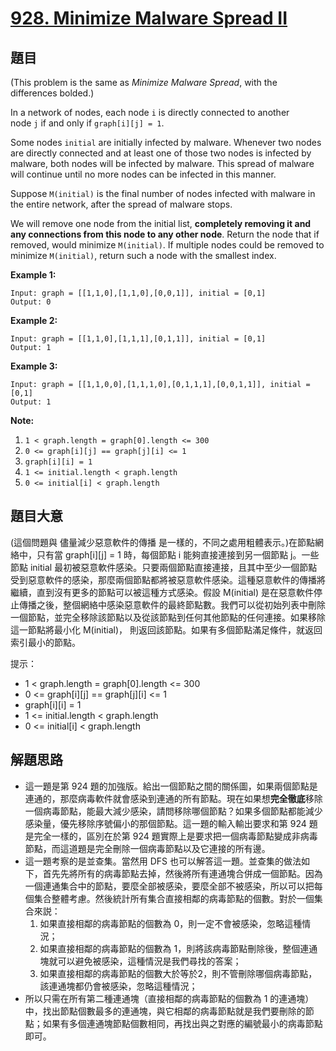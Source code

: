 # [928. Minimize Malware Spread II](https://leetcode.com/problems/minimize-malware-spread-ii/)


## 題目

(This problem is the same as *Minimize Malware Spread*, with the differences bolded.)

In a network of nodes, each node `i` is directly connected to another node `j` if and only if `graph[i][j] = 1`.

Some nodes `initial` are initially infected by malware. Whenever two nodes are directly connected and at least one of those two nodes is infected by malware, both nodes will be infected by malware. This spread of malware will continue until no more nodes can be infected in this manner.

Suppose `M(initial)` is the final number of nodes infected with malware in the entire network, after the spread of malware stops.

We will remove one node from the initial list, **completely removing it and any connections from this node to any other node**. Return the node that if removed, would minimize `M(initial)`. If multiple nodes could be removed to minimize `M(initial)`, return such a node with the smallest index.

**Example 1:**

    Input: graph = [[1,1,0],[1,1,0],[0,0,1]], initial = [0,1]
    Output: 0

**Example 2:**

    Input: graph = [[1,1,0],[1,1,1],[0,1,1]], initial = [0,1]
    Output: 1

**Example 3:**

    Input: graph = [[1,1,0,0],[1,1,1,0],[0,1,1,1],[0,0,1,1]], initial = [0,1]
    Output: 1

**Note:**

1. `1 < graph.length = graph[0].length <= 300`
2. `0 <= graph[i][j] == graph[j][i] <= 1`
3. `graph[i][i] = 1`
4. `1 <= initial.length < graph.length`
5. `0 <= initial[i] < graph.length`


## 題目大意

(這個問題與 儘量減少惡意軟件的傳播 是一樣的，不同之處用粗體表示。)在節點網絡中，只有當 graph[i][j] = 1 時，每個節點 i 能夠直接連接到另一個節點 j。一些節點 initial 最初被惡意軟件感染。只要兩個節點直接連接，且其中至少一個節點受到惡意軟件的感染，那麼兩個節點都將被惡意軟件感染。這種惡意軟件的傳播將繼續，直到沒有更多的節點可以被這種方式感染。假設 M(initial) 是在惡意軟件停止傳播之後，整個網絡中感染惡意軟件的最終節點數。我們可以從初始列表中刪除一個節點，並完全移除該節點以及從該節點到任何其他節點的任何連接。如果移除這一節點將最小化 M(initial)， 則返回該節點。如果有多個節點滿足條件，就返回索引最小的節點。

提示：

- 1 < graph.length = graph[0].length <= 300
- 0 <= graph[i][j] == graph[j][i] <= 1
- graph[i][i] = 1
- 1 <= initial.length < graph.length
- 0 <= initial[i] < graph.length


## 解題思路


- 這一題是第 924 題的加強版。給出一個節點之間的關係圖，如果兩個節點是連通的，那麼病毒軟件就會感染到連通的所有節點。現在如果想**完全徹底**移除一個病毒節點，能最大減少感染，請問移除哪個節點？如果多個節點都能減少感染量，優先移除序號偏小的那個節點。這一題的輸入輸出要求和第 924 題是完全一樣的，區別在於第 924 題實際上是要求把一個病毒節點變成非病毒節點，而這道題是完全刪除一個病毒節點以及它連接的所有邊。
- 這一題考察的是並查集。當然用 DFS 也可以解答這一題。並查集的做法如下，首先先將所有的病毒節點去掉，然後將所有連通塊合併成一個節點。因為一個連通集合中的節點，要麼全部被感染，要麼全部不被感染，所以可以把每個集合整體考慮。然後統計所有集合直接相鄰的病毒節點的個數。對於一個集合來説：
    1. 如果直接相鄰的病毒節點的個數為 0，則一定不會被感染，忽略這種情況；
    2. 如果直接相鄰的病毒節點的個數為 1，則將該病毒節點刪除後，整個連通塊就可以避免被感染，這種情況是我們尋找的答案；
    3. 如果直接相鄰的病毒節點的個數大於等於2，則不管刪除哪個病毒節點，該連通塊都仍會被感染，忽略這種情況；
- 所以只需在所有第二種連通塊（直接相鄰的病毒節點的個數為 1 的連通塊）中，找出節點個數最多的連通塊，與它相鄰的病毒節點就是我們要刪除的節點；如果有多個連通塊節點個數相同，再找出與之對應的編號最小的病毒節點即可。

